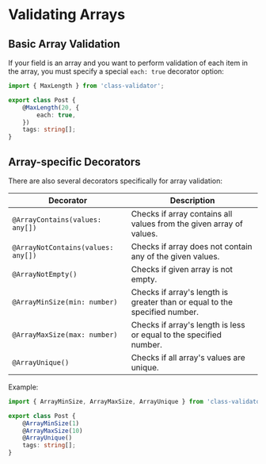 # Validating Arrays

## Basic Array Validation

If your field is an array and you want to perform validation of each item in the array, you must specify a special `each: true` decorator option:

```typescript
import { MaxLength } from 'class-validator';

export class Post {
    @MaxLength(20, {
        each: true,
    })
    tags: string[];
}
```

## Array-specific Decorators

There are also several decorators specifically for array validation:

| Decorator | Description |
| --------- | ----------- |
| `@ArrayContains(values: any[])` | Checks if array contains all values from the given array of values. |
| `@ArrayNotContains(values: any[])` | Checks if array does not contain any of the given values. |
| `@ArrayNotEmpty()` | Checks if given array is not empty. |
| `@ArrayMinSize(min: number)` | Checks if array's length is greater than or equal to the specified number. |
| `@ArrayMaxSize(max: number)` | Checks if array's length is less or equal to the specified number. |
| `@ArrayUnique()` | Checks if all array's values are unique. |

Example:

```typescript
import { ArrayMinSize, ArrayMaxSize, ArrayUnique } from 'class-validator';

export class Post {
    @ArrayMinSize(1)
    @ArrayMaxSize(10)
    @ArrayUnique()
    tags: string[];
}
```